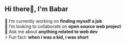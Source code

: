 <h2>Hi there👋, I'm Babar</h2>

<p>
🔭 I’m currently working on <b>finding myself a job</b><br>
👯 I’m looking to collaborate on <b>open source web project</b><br>
💬 Ask me about <b>anything related to web dev</b><br>
⚡ Fun fact: <b>when i was a kid, i was short</b>
</p>

<!--
**babarkhuroo/babarkhuroo** is a ✨ _special_ ✨ repository because its `README.md` (this file) appears on your GitHub profile.

Here are some ideas to get you started:
-->
<!-- - 🌱 I’m currently learning <b>Full Stack Web Development</b><br> -->
<!-- - 🤔 I’m looking for help with ... -->
<!-- - 😄 Pronouns: uh/oh/stinky -->
<!-- - 📫 How to reach me: ... -->
